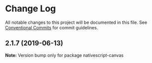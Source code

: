 # Change Log

All notable changes to this project will be documented in this file.
See [Conventional Commits](https://conventionalcommits.org) for commit guidelines.

## 2.1.7 (2019-06-13)

**Note:** Version bump only for package nativescript-canvas
